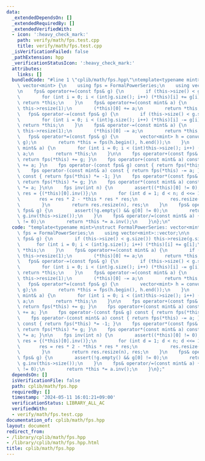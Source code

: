 ```yaml
---
data:
  _extendedDependsOn: []
  _extendedRequiredBy: []
  _extendedVerifiedWith:
  - icon: ':heavy_check_mark:'
    path: verify/math/fps.test.cpp
    title: verify/math/fps.test.cpp
  _isVerificationFailed: false
  _pathExtension: hpp
  _verificationStatusIcon: ':heavy_check_mark:'
  attributes:
    links: []
  bundledCode: "#line 1 \"cplib/math/fps.hpp\"\ntemplate<typename mint>\nstruct FormalPowerSeries:\
    \ vector<mint> {\n    using fps = FormalPowerSeries;\n    using vector<mint>::vector;\n\
    \n    fps& operator+=(const fps& g) {\n        if (this->size() < g.size()) this->resize(g.size());\n\
    \        for (int i = 0; i < (int)g.size(); i++) (*this)[i] += g[i];\n       \
    \ return *this;\n    }\n    fps& operator+=(const mint& a) {\n        if (this->empty())\
    \ this->resize(1);\n        (*this)[0] += a;\n        return *this;\n    }\n \
    \   fps& operator-=(const fps& g) {\n        if (this->size() < g.size()) this->resize(g.size());\n\
    \        for (int i = 0; i < (int)g.size(); i++) (*this)[i] -= g[i];\n       \
    \ return *this;\n    }\n    fps& operator-=(const mint& a) {\n        if (this->empty())\
    \ this->resize(1);\n        (*this)[0] -= a;\n        return *this;\n    }\n \
    \   fps& operator*=(const fps& g) {\n        vector<mint> h = convolution(*this,\
    \ g);\n        return *this = fps(h.begin(), h.end());\n    }\n    fps& operator*=(const\
    \ mint& a) {\n        for (int i = 0; i < (int)this->size(); i++) (*this)[i] *=\
    \ a;\n        return *this;\n    }\n\n    fps operator+(const fps& g) const {\
    \ return fps(*this) += g; }\n    fps operator+(const mint& a) const { return fps(*this)\
    \ += a; }\n    fps operator-(const fps& g) const { return fps(*this) -= g; }\n\
    \    fps operator-(const mint& a) const { return fps(*this) -= a; }\n    fps operator-()\
    \ const { return fps(*this) *= -1; }\n    fps operator*(const fps& g) const {\
    \ return fps(*this) *= g; }\n    fps operator*(const mint& a) const { return fps(*this)\
    \ *= a; }\n\n    fps inv(int n) {\n        assert((*this)[0] != 0);\n        fps\
    \ res = {(*this)[0].inv()};\n        for (int d = 1; d < n; d <<= 1) {\n     \
    \       res = res * 2 - *this * res * res;\n            res.resize(d << 1);\n\
    \        }\n        return res.resize(n), res;\n    }\n    fps& operator/=(const\
    \ fps& g) {\n        assert(!g.empty() && g[0] != 0);\n        return *this *=\
    \ g.inv(this->size());\n    }\n    fps& operator/=(const mint& a) {\n        assert(a\
    \ != 0);\n        return *this *= a.inv();\n    }\n};\n"
  code: "template<typename mint>\nstruct FormalPowerSeries: vector<mint> {\n    using\
    \ fps = FormalPowerSeries;\n    using vector<mint>::vector;\n\n    fps& operator+=(const\
    \ fps& g) {\n        if (this->size() < g.size()) this->resize(g.size());\n  \
    \      for (int i = 0; i < (int)g.size(); i++) (*this)[i] += g[i];\n        return\
    \ *this;\n    }\n    fps& operator+=(const mint& a) {\n        if (this->empty())\
    \ this->resize(1);\n        (*this)[0] += a;\n        return *this;\n    }\n \
    \   fps& operator-=(const fps& g) {\n        if (this->size() < g.size()) this->resize(g.size());\n\
    \        for (int i = 0; i < (int)g.size(); i++) (*this)[i] -= g[i];\n       \
    \ return *this;\n    }\n    fps& operator-=(const mint& a) {\n        if (this->empty())\
    \ this->resize(1);\n        (*this)[0] -= a;\n        return *this;\n    }\n \
    \   fps& operator*=(const fps& g) {\n        vector<mint> h = convolution(*this,\
    \ g);\n        return *this = fps(h.begin(), h.end());\n    }\n    fps& operator*=(const\
    \ mint& a) {\n        for (int i = 0; i < (int)this->size(); i++) (*this)[i] *=\
    \ a;\n        return *this;\n    }\n\n    fps operator+(const fps& g) const {\
    \ return fps(*this) += g; }\n    fps operator+(const mint& a) const { return fps(*this)\
    \ += a; }\n    fps operator-(const fps& g) const { return fps(*this) -= g; }\n\
    \    fps operator-(const mint& a) const { return fps(*this) -= a; }\n    fps operator-()\
    \ const { return fps(*this) *= -1; }\n    fps operator*(const fps& g) const {\
    \ return fps(*this) *= g; }\n    fps operator*(const mint& a) const { return fps(*this)\
    \ *= a; }\n\n    fps inv(int n) {\n        assert((*this)[0] != 0);\n        fps\
    \ res = {(*this)[0].inv()};\n        for (int d = 1; d < n; d <<= 1) {\n     \
    \       res = res * 2 - *this * res * res;\n            res.resize(d << 1);\n\
    \        }\n        return res.resize(n), res;\n    }\n    fps& operator/=(const\
    \ fps& g) {\n        assert(!g.empty() && g[0] != 0);\n        return *this *=\
    \ g.inv(this->size());\n    }\n    fps& operator/=(const mint& a) {\n        assert(a\
    \ != 0);\n        return *this *= a.inv();\n    }\n};"
  dependsOn: []
  isVerificationFile: false
  path: cplib/math/fps.hpp
  requiredBy: []
  timestamp: '2024-05-11 16:01:21+09:00'
  verificationStatus: LIBRARY_ALL_AC
  verifiedWith:
  - verify/math/fps.test.cpp
documentation_of: cplib/math/fps.hpp
layout: document
redirect_from:
- /library/cplib/math/fps.hpp
- /library/cplib/math/fps.hpp.html
title: cplib/math/fps.hpp
---
```

